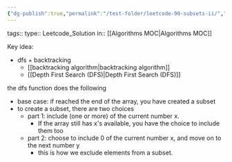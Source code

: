 ```yaml
---
{"dg-publish":true,"permalink":"/test-folder/leetcode-90-subsets-ii/","created":"2024-10-12T22:35:26.317-04:00","updated":"2024-10-12T22:36:04.909-04:00"}
---
```



tags:: 
type:: Leetcode_Solution
in:: [[Algorithms MOC\|Algorithms MOC]]


Key idea:
- dfs + backtracking
	- [[backtracking algorithm\|backtracking algorithm]]
	- [[Depth First Search (DFS)\|Depth First Search (DFS)]]

the dfs function does the following
- base case: if reached the end of the array, you have created a subset
- to create a subset, there are two choices
	- part 1: include (one or more) of the current number x. 
		- If the array still has x's available, you have the choice to include them too
	- part 2: choose to include 0 of the current number x, and move on to the next number y
		- this is how we exclude elements from a subset.
